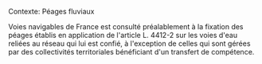 Contexte: Péages fluviaux

Voies navigables de France est consulté préalablement à la fixation des péages établis en application de l'article L. 4412-2 sur les voies d'eau reliées au réseau qui lui est confié, à l'exception de celles qui sont gérées par des collectivités territoriales bénéficiant d'un transfert de compétence.